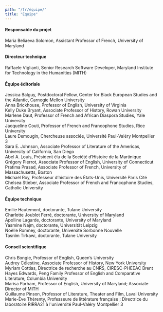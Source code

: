 ```yaml
---
path: "/fr/équipe/"
title: "Équipe"
---
```

#### Responsable du projet
Maria Beliaeva Solomon, Assistant Professor of French, University of Maryland
#### Directeur technique
Raffaele Viglianti, Senior Research Software Developer, Maryland Institute for Technology in the Humanities (MITH)

#### Équipe éditoriale
Jessica Balguy, Postdoctoral Fellow, Center for Black European Studies and the Atlantic, Carnegie Mellon University  
Anna Brickhouse, Professor of English, University of Virginia  
Kelly Duke Bryant, Associate Professor of History, Rowan University  
Marlene Daut, Professor of French and African Diaspora Studies, Yale University  
Jacqueline Couti, Professor of French and Francophone Studies, Rice University  
Laure Demougin, Chercheuse associée, Université Paul-Valéry Montpellier 3  
Sara E. Johnson, Associate Professor of Literature of the Americas, University of California, San Diego     
Abel A. Louis,  Président élu de la Société d’Histoire de la Martinique  
Grégory Pierrot, Associate Professor of English, University of Connecticut  
Pratima Prasad, Associate Professor of French, University of Massachusetts, Boston    
Michaël Roy, Professeur d’histoire des États-Unis, Université Paris Cité    
Chelsea Stieber, Associate Professor of French and Francophone Studies, Catholic University

#### Équipe technique
Emilie Hautemont, doctorante, Tulane University  
Charlotte Joublot Ferré, doctorante, University of Maryland  
Apolline Lagarde, doctorante, University of Maryland  
Yasmine Najm, doctorante, Universität Leipzig  
Noëlle Romney, doctorante, Université Sorbonne Nouvelle  
Tasnîm Tirkawi, doctorante, Tulane University  

#### Conseil scientifique
Chris Bongie, Professor of English, Queen’s University  
Audrey Célestine, Associate Professor of History, New York University   
Myriam Cottias, Directrice de recherche au CNRS, CIRESC-PHEEAC
Brent Hayes Edwards, Peng Family Professor of English and Comparative Literature, Columbia University  
Marisa Parham, Professor of English, University of Maryland; Associate Director of MITH  
Guillaume Pinson, Professor of Literature, Theater and Film, Laval University  
Marie-Ève Thérenty, Professeure de littérature française ; Directrice du laboratoire RIRRA21 à l'université Paul-Valéry Montpellier 3